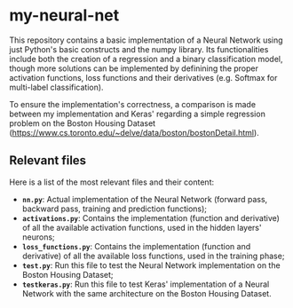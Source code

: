 # my-neural-net
This repository contains a basic implementation of a Neural Network using just Python's basic constructs and the numpy library. Its functionalities include both the creation of a regression and a binary classification model, though more solutions can be implemented by definining the proper activation functions, loss functions and their derivatives (e.g. Softmax for multi-label classification).

To ensure the implementation's correctness, a comparison is made between my implementation and Keras' regarding a simple regression problem on the Boston Housing Dataset (https://www.cs.toronto.edu/~delve/data/boston/bostonDetail.html).

## Relevant files
Here is a list of the most relevant files and their content:

 - **`nn.py`**: Actual implementation of the Neural Network (forward pass, backward pass, training and prediction functions);
 - **`activations.py`**: Contains the implementation (function and derivative) of all the available activation functions, used in the hidden layers' neurons;
 - **`loss_functions.py`**: Contains the implementation (function and derivative) of all the available loss functions, used in the training phase;
 - **`test.py`**: Run this file to test the Neural Network implementation on the Boston Housing Dataset;
 - **`testkeras.py`**: Run this file to test Keras' implementation of a Neural Network with the same architecture on the Boston Housing Dataset.
